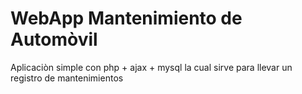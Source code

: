 # WebApp Mantenimiento de Automòvil
Aplicaciòn simple con php + ajax + mysql la cual sirve para llevar un registro de mantenimientos
